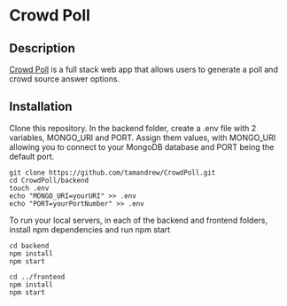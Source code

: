 # Crowd Poll

## Description
[Crowd Poll](https://crowdpolls.web.app) is a full stack web app that allows users to generate a poll and crowd source answer options.


## Installation
Clone this repository. In the backend folder, create a .env file with 2 variables, MONGO_URI and PORT. Assign them values, with MONGO_URI allowing you to connect to your MongoDB database and PORT being the default port.

```
git clone https://github.com/tamandrew/CrowdPoll.git
cd CrowdPoll/backend
touch .env
echo "MONGO_URI=yourURI" >> .env
echo "PORT=yourPortNumber" >> .env
```

To run your local servers, in each of the backend and frontend folders, install npm dependencies and run npm start

```
cd backend
npm install
npm start
```
```
cd ../frontend
npm install
npm start
```
